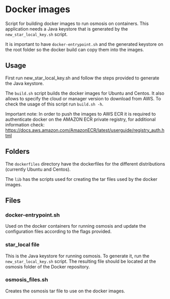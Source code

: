 # Docker images

Script for building docker images to run osmosis on containers. This application needs a Java keystore that is generated by the `new_star_local_key.sh` script. 

It is important to have `docker-entrypoint.sh` and the generated keystore on the root folder so the docker build can copy them into the images.

## Usage

First run new_star_local_key.sh and follow the steps provided to generate the Java keystore.

The `build.sh` script builds the docker images for Ubuntu and Centos. It also allows to specify the cloud or manager version to download from AWS. To check the usage of this script run `build.sh -h`.

Important note: In order to push the images to AWS ECR it is required to authenticate docker on the AMAZON ECR private registry, for additional information check: https://docs.aws.amazon.com/AmazonECR/latest/userguide/registry_auth.html

## Folders

The `dockerfiles` directory have the dockerfiles for the different distributions (currently Ubuntu and Centos).

The `lib` has the scripts used for creating the tar files used by the docker images.

## Files
### docker-entrypoint.sh

Used on the docker containers for running osmosis and update the configuration files according to the flags provided.
### star_local file

This is the Java keystore for running osmosis. To generate it, run the `new_star_local_key.sh` script. The resulting file should be located at the osmosis folder of the Docker repository.

### osmosis_files.sh

Creates the osmosis tar file to use on the docker images.